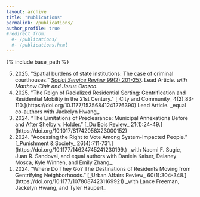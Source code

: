 ```yaml
---
layout: archive
title: "Publications"
permalink: /publications/
author_profile: true
#redirect_from:
  #- /publications/
  #- /publications.html
---
```


{% include base_path %}

<ol reversed>
  <li>2025. "Spatial burdens of state institutions: The case of criminal courthouses.” <a href="https://doi.org/10.1086/734463"><i>Social Service Review</i> 99(2):201-257</a>. 
Lead Article. <i>with Matthew Clair and Jesus Orozco</i>.</li>
  <li>2025. "The Reign of Racialized Residential Sorting: Gentrification and Residential Mobility in the 21st Century." [_City and Community_ 4(2):83-110.](https://doi.org/10.1177/15356841241276390)
Lead Article. _equal co-authors with Jackelyn Hwang_.</li>
  <li>2024. “The Limitations of Preclearance: Municipal Annexations Before and After Shelby v. Holder.” [_Du Bois Review_ 21(1):24-49.](https://doi.org/10.1017/S1742058X23000152) </li>
  <li>2024. "Accessing the Right to Vote Among System-Impacted People.” [_Punishment & Society_ 26(4):711-731.](https://doi.org/10.1177/14624745241230199.)
_with Naomi F. Sugie, Juan R. Sandoval, and equal authors with Daniela Kaiser, Delaney Mosca, Kyle Winnen, and Emily Zhang_.</li>
  <li>2024. "Where Do They Go? The Destinations of Residents Moving from Gentrifying Neighborhoods.” [_Urban Affairs Review_ 60(1):304-348.](https://doi.org/10.1177/10780874231169921) 
_with Lance Freeman, Jackelyn Hwang, and Tyler Haupert_ </li>
</ol>



